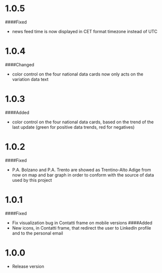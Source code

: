 # 1.0.5
####Fixed
* news feed time is now displayed in CET format timezone instead of UTC

# 1.0.4
####Changed
* color control on the four national data cards now only acts on the variation data text

# 1.0.3
####Added
* color control on the four national data cards, based on the trend of the last update (green for positive data trends,
red for negatives)

# 1.0.2
####Fixed
* P.A. Bolzano and P.A. Trento are showed as Trentino-Alto Adige from now on map and bar graph in order to conform with 
the source of data used by this project 

# 1.0.1
####Fixed
* Fix visualization bug in Contatti frame on mobile versions
####Added
* New icons, in Contatti frame, that redirect the user to LinkedIn profile and to the personal email

# 1.0.0
* Release version

